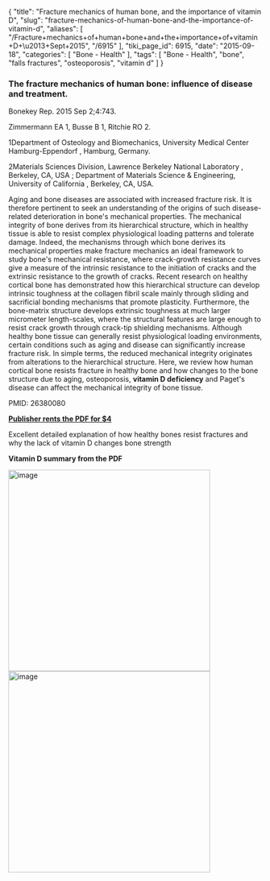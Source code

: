 {
    "title": "Fracture mechanics of human bone, and the importance of vitamin D",
    "slug": "fracture-mechanics-of-human-bone-and-the-importance-of-vitamin-d",
    "aliases": [
        "/Fracture+mechanics+of+human+bone+and+the+importance+of+vitamin+D+\u2013+Sept+2015",
        "/6915"
    ],
    "tiki_page_id": 6915,
    "date": "2015-09-18",
    "categories": [
        "Bone - Health"
    ],
    "tags": [
        "Bone - Health",
        "bone",
        "falls fractures",
        "osteoporosis",
        "vitamin d"
    ]
}


### The fracture mechanics of human bone: influence of disease and treatment.

Bonekey Rep. 2015 Sep 2;4:743.

Zimmermann EA 1, Busse B 1, Ritchie RO 2.

1Department of Osteology and Biomechanics, University Medical Center Hamburg-Eppendorf , Hamburg, Germany.

2Materials Sciences Division, Lawrence Berkeley National Laboratory , Berkeley, CA, USA ; Department of Materials Science & Engineering, University of California , Berkeley, CA, USA.

Aging and bone diseases are associated with increased fracture risk. It is therefore pertinent to seek an understanding of the origins of such disease-related deterioration in bone's mechanical properties. The mechanical integrity of bone derives from its hierarchical structure, which in healthy tissue is able to resist complex physiological loading patterns and tolerate damage. Indeed, the mechanisms through which bone derives its mechanical properties make fracture mechanics an ideal framework to study bone's mechanical resistance, where crack-growth resistance curves give a measure of the intrinsic resistance to the initiation of cracks and the extrinsic resistance to the growth of cracks. Recent research on healthy cortical bone has demonstrated how this hierarchical structure can develop intrinsic toughness at the collagen fibril scale mainly through sliding and sacrificial bonding mechanisms that promote plasticity. Furthermore, the bone-matrix structure develops extrinsic toughness at much larger micrometer length-scales, where the structural features are large enough to resist crack growth through crack-tip shielding mechanisms. Although healthy bone tissue can generally resist physiological loading environments, certain conditions such as aging and disease can significantly increase fracture risk. In simple terms, the reduced mechanical integrity originates from alterations to the hierarchical structure. Here, we review how human cortical bone resists fracture in healthy bone and how changes to the bone structure due to aging, osteoporosis,  **vitamin D deficiency**  and Paget's disease can affect the mechanical integrity of bone tissue.

PMID: 26380080

 **[Publisher rents the PDF for $4](http://www.nature.com/bonekeyreports/2015/150902/bonekey2015112/full/bonekey2015112.html)** 

Excellent detailed explanation of how healthy bones resist fractures and why the lack of vitamin D changes bone strength

 **Vitamin D summary from the PDF** 

<img src="https://d1bk1kqxc0sym.cloudfront.net/attachments/jpeg/bone-1.jpg" alt="image" width="400">

<img src="https://d1bk1kqxc0sym.cloudfront.net/attachments/jpeg/bone-2.jpg" alt="image" width="400">